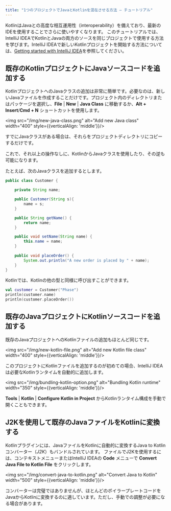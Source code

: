 ```yaml
---
title: "1つのプロジェクトでJavaとKotlinを混在させる方法 – チュートリアル"
---
```

KotlinはJavaとの高度な相互運用性（interoperability）を備えており、最新のIDEを使用することでさらに使いやすくなります。
このチュートリアルでは、IntelliJ IDEAでKotlinとJavaの両方のソースを同じプロジェクトで使用する方法を学びます。IntelliJ IDEAで新しいKotlinプロジェクトを開始する方法については、[Getting started with IntelliJ IDEA](jvm-get-started)を参照してください。

## 既存のKotlinプロジェクトにJavaソースコードを追加する

KotlinプロジェクトへのJavaクラスの追加は非常に簡単です。必要なのは、新しいJavaファイルを作成することだけです。プロジェクト内のディレクトリまたはパッケージを選択し、**File** | **New** | **Java Class** に移動するか、**Alt + Insert**/**Cmd + N** ショートカットを使用します。

<img src="/img/new-java-class.png" alt="Add new Java class" width="400" style={{verticalAlign: 'middle'}}/>

すでにJavaクラスがある場合は、それらをプロジェクトディレクトリにコピーするだけです。

これで、それ以上の操作なしに、KotlinからJavaクラスを使用したり、その逆も可能になります。
 
たとえば、次のJavaクラスを追加するとします。

``` java
public class Customer {

    private String name;

    public Customer(String s){
        name = s;
    }

    public String getName() {
        return name;
    }

    public void setName(String name) {
        this.name = name;
    }
    
    public void placeOrder() {
        System.out.println("A new order is placed by " + name);
    }
}
```

Kotlinでは、Kotlinの他の型と同様に呼び出すことができます。

```kotlin
val customer = Customer("Phase")
println(customer.name)
println(customer.placeOrder())
```

## 既存のJavaプロジェクトにKotlinソースコードを追加する

既存のJavaプロジェクトへのKotlinファイルの追加もほとんど同じです。

<img src="/img/new-kotlin-file.png" alt="Add new Kotlin file class" width="400" style={{verticalAlign: 'middle'}}/>

このプロジェクトにKotlinファイルを追加するのが初めての場合、IntelliJ IDEAは必要なKotlinランタイムを自動的に追加します。

<img src="/img/bundling-kotlin-option.png" alt="Bundling Kotlin runtime" width="350" style={{verticalAlign: 'middle'}}/>

**Tools** | **Kotlin** | **Configure Kotlin in Project** からKotlinランタイム構成を手動で開くこともできます。

## J2Kを使用して既存のJavaファイルをKotlinに変換する

Kotlinプラグインには、JavaファイルをKotlinに自動的に変換するJava to Kotlinコンバーター（_J2K_）もバンドルされています。
ファイルでJ2Kを使用するには、コンテキストメニューまたはIntelliJ IDEAの **Code** メニューで **Convert Java File to Kotlin File** をクリックします。

<img src="/img/convert-java-to-kotlin.png" alt="Convert Java to Kotlin" width="500" style={{verticalAlign: 'middle'}}/>

コンバーターは完璧ではありませんが、ほとんどのボイラープレートコードをJavaからKotlinに変換するのに適しています。ただし、手動での調整が必要になる場合があります。